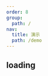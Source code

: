 ```yaml
---
order: 8
group:
  path: /
nav:
  title: 演示
  path: /demo
---
```


## loading

<code src="../examples/loading.tsx" />
